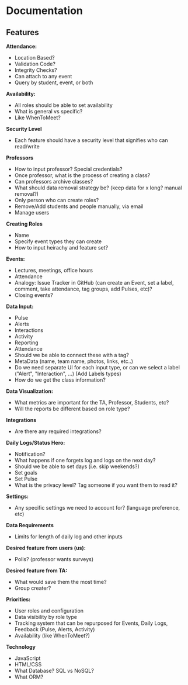 # Documentation

## Features

**Attendance:**
- Location Based?
- Validation Code?
- Integrity Checks?
- Can attach to any event
- Query by student, event, or both   

**Availability:**
- All roles should be able to set availability
- What is general vs specific?
- Like WhenToMeet?

**Security Level**
- Each feature should have a security level that signifies who can read/write

**Professors**
- How to input professor? Special credentials?
- Once professor, what is the process of creating a class?
- Can professors archive classes?
- What should data removal strategy be? (keep data for x long? manual removal?)
- Only person who can create roles?
- Remove/Add students and people manually, via email
- Manage users


**Creating Roles**
- Name
- Specify event types they can create
- How to input heirachy and feature set?

**Events:**
- Lectures, meetings, office hours
- Attendance
- Analogy: Issue Tracker in GitHub (can create an Event, set a label, comment, take attendance, tag groups, add Pulses, etc)?
- Closing events?


**Data Input:** 
- Pulse
- Alerts
- Interactions
- Activity
- Reporting
- Attendance
- Should we be able to connect these with a tag?
- MetaData (name, team name, photos, links, etc..)
- Do we need separate UI for each input type, or can we select a label ("Alert", "Interaction", ...) (Add Labels types)
- How do we get the class information?

**Data Visualization:** 
- What metrics are important for the TA, Professor, Students, etc?
- Will the reports be different based on role type?

**Integrations**
- Are there any required integrations?

**Daily Logs/Status Hero:**
- Notification?
- What happens if one forgets log and logs on the next day?
- Should we be able to set days (i.e. skip weekends?)
- Set goals
- Set Pulse
- What is the privacy level? Tag someone if you want them to read it?

**Settings:**
- Any specific settings we need to account for? (language preference, etc)

**Data Requirements**
- Limits for length of daily log and other inputs

**Desired feature from users (us):**
- Polls? (professor wants surveys)

**Desired feature from TA:**
- What would save them the most time?
- Group creater?

**Priorities:**
- User roles and configuration
- Data visibility by role type
- Tracking system that can be repurposed for Events, Daily Logs, Feedback (Pulse, Alerts, Activity)
- Availability (like WhenToMeet?)

**Technology**
- JavaScript
- HTML/CSS
- What Database? SQL vs NoSQL?
- What ORM?

